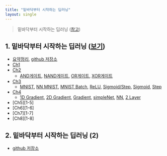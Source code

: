 ```yaml
---
title: "밑바닥부터 시작하는 딥러닝"
layout: single
---
```


> 밑바닥부터 시작하는 딥러닝 ([참고][0-1])

## 1. 밑바닥부터 시작하는 딥러닝 ([보기][1-0])
* [요약정리][1-11], [github 저장소][1-22]
* [Ch1][1-1]
* [Ch2][1-2]
  * [AND게이트][12-1], [NAND게이트][12-2], [OR게이트][12-3], [XOR게이트][12-4]
* [Ch3][1-3]
  * [MNIST][13-1], [NN MNIST][13-2], [MNIST Batch][13-3], [ReLU][13-4], [Sigmoid/Step][13-5], [Sigmoid][13-6], [Step][13-7]
* [Ch4][1-4]
  * [1D Gradient][14-1], [2D Gradient][14-2], [Gradient][14-3], [simpleNet][14-4], [NN][14-5], [2 Layer][14-6]
* [Ch5][1-5]
* [Ch6][1-6]
* [Ch7][1-7]
* [Ch8][1-8]

## 2. 밑바닥부터 시작하는 딥러닝 (2)
* [github 저장소][2-1]

[0-1]: https://www.mindmeister.com/ko/812276967/_?fullscreen=1
[1-0]: https://preview2.hanbit.co.kr/books/riaq/#p=1
[1-11]: https://nbviewer.org/github/SDRLurker/deep-learning/blob/master/%EB%AA%A9%EC%B0%A8.ipynb
[1-22]: https://github.com/WegraLee/deep-learning-from-scratch
[1-1]: https://drive.google.com/drive/folders/1OczCJsTO0fiOz_GyFgp70hB9DZlnOvee?q=parent:1OczCJsTO0fiOz_GyFgp70hB9DZlnOvee
[1-2]: https://docs.google.com/presentation/d/1P4TI9B8ZANCTQqAa3lwPc6rNLcDj_gtg/edit?usp=drive_link&ouid=100029220833717660572&rtpof=true&sd=true
[12-1]: https://colab.research.google.com/drive/1OXpZBLp2tyodK7wCeExKMuwYEqVRa637
[12-2]: https://colab.research.google.com/drive/1OXtDgpn5-FSLvJBawzZp2GpPCdOe5hmB
[12-3]: https://colab.research.google.com/drive/1OZAfhO84T6iPl6ZSBC8g88v6QOvodZIM
[12-4]: https://colab.research.google.com/drive/1OTfdwkNybgRucUaaa1G9WaZfqUn11U7A
[1-3]: https://docs.google.com/presentation/d/1OzU9_2jr3kzIYzEGnYiXoi3ZC_larQ35/edit?usp=drive_link&ouid=100029220833717660572&rtpof=true&sd=true
[13-1]: https://colab.research.google.com/drive/1TKdBPvSt54Uf3sIbZSiRGXrF_H1JhVzb
[13-2]: https://colab.research.google.com/drive/1POVXR6I5TEIMXtFcgVdIUff1lgztAY3r
[13-3]: https://colab.research.google.com/drive/1POnbSI5dJm44ex5vGUxIsEH5hT52AjyB
[13-4]: https://colab.research.google.com/drive/1PTUorKcyN9jYDakEff4vGGoCnI5j6olh
[13-5]: https://colab.research.google.com/drive/1Pc17uMxWQx8Ci3dIar7gYmvSBQi_sJwe
[13-6]: https://colab.research.google.com/drive/1PgovMsHv5oEBe21R2SGXnKS2TDPcc9G9
[13-7]: https://colab.research.google.com/drive/1Ph8yAwQxHN7RICEnNr5LEjHA-ViPfCr8
[1-4]: https://docs.google.com/presentation/d/1OzOnHEfkPpJoBZCT9bugNAjyZyI3dGJO/edit?usp=drive_link&ouid=100029220833717660572&rtpof=true&sd=true
[14-1]: https://colab.research.google.com/drive/1QAtkPwDEtcCsO3CUTVTQs0HZJNgsMPMj
[14-2]: https://colab.research.google.com/drive/1Q3nRkkE-FQ2yOxkUxAAH5kjHeh8edQfV
[14-3]: https://colab.research.google.com/drive/1Q18IYHBpiJLCgYKJtK9liwKCsCkMmzw3
[14-4]: https://colab.research.google.com/drive/1Puo2jiCHt1Eqrhz9d27FxnTZq7_c23Y_
[14-5]: https://colab.research.google.com/drive/1Pt5o1dqI37QlrIynS_KW-szgrdGWBRuE
[14-6]: https://colab.research.google.com/drive/1Psi6qsO2PU2lMe9YKMBf3zqx-KLhtvtu

[2-1]: https://github.com/WegraLee/deep-learning-from-scratch-2
